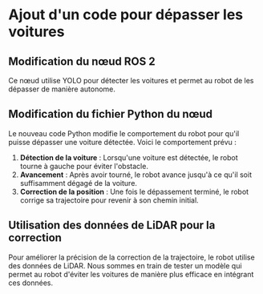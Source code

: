 # Ajout d'un code pour dépasser les voitures

## Modification du nœud ROS 2

Ce nœud utilise YOLO pour détecter les voitures et permet au robot de les dépasser de manière autonome.

## Modification du fichier Python du nœud

Le nouveau code Python modifie le comportement du robot pour qu'il puisse dépasser une voiture détectée. Voici le comportement prévu :

1. **Détection de la voiture** : Lorsqu'une voiture est détectée, le robot tourne à gauche pour éviter l'obstacle.
2. **Avancement** : Après avoir tourné, le robot avance jusqu'à ce qu'il soit suffisamment dégagé de la voiture.
3. **Correction de la position** : Une fois le dépassement terminé, le robot corrige sa trajectoire pour revenir à son chemin initial.

## Utilisation des données de LiDAR pour la correction

Pour améliorer la précision de la correction de la trajectoire, le robot utilise des données de LiDAR. Nous sommes en train de tester un modèle
qui permet au robot d'éviter les voitures de manière plus efficace en intégrant ces données.

